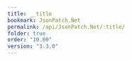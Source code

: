 ```yaml
---
title: __title
bookmark: JsonPatch.Net
permalink: /api/JsonPatch.Net/:title/
folder: true
order: "10.09"
version: "3.3.0"
---
```

